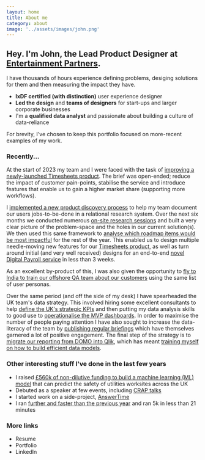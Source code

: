 ```yaml
---
layout: home
title: About me
category: about
image: '../assets/images/john.png'
--- 
```


## Hey. I'm John, the Lead Product Designer at [Entertainment Partners](0).

I have thousands of hours experience defining problems, desiging solutions for them and then measuring the impact they have. 
* **IxDF certified (with distinction)** user experience designer
* **Led the design** and **teams of designers** for start-ups and larger corporate businesses
* I'm a **qualified data analyst** and passionate about building a culture of data-reliance

For brevity, I've chosen to keep this portfolio focused on more-recent examples of my work.

### Recently...
At the start of 2023 my team and I were faced with the task of [improving a newly-launched Timesheets product](1). The brief was open-ended; reduce the impact of customer pain-points, stabilise the service and introduce features that enable us to gain a higher market share (supporting more workflows).

I [implemented a new product discovery process](2) to help my team document our users jobs-to-be-done in a relational research system. Over the next six months we conducted numerous [on-site research sessions](3) and built a very clear picture of the problem-space and the holes in our current solution(s). We then used this same framework to [analyse which roadmap items would be most impactful](4) for the rest of the year. This enabled us to design multiple needle-moving new features for our [Timesheets product](1), as well as turn around initial (and very well received) designs for an end-to-end [novel Digital Payroll service](5) in less than 3 weeks. 

As an excellent by-product of this, I was also given the opportunity to [fly to India to train our offshore QA team about our customers](6) using the same list of user personas.

Over the same period (and off the side of my desk) I have spearheaded the UK team's data strategy. This involved hiring some excellent consultants to help [define the UK's strategic KPIs](7) and then putting my data analysis skills to good use to [operationalise the MVP dashboards](8). In order to maximise the number of people paying attention I have also sought to increase the data-literacy of the team by [publishing regular briefings](9) which have themselves garnered a lot of positive engagement. The final step of the strategy is to [migrate our reporting from DOMO into Qlik](10), which has meant [training myself on how to build efficient data models](11).  

### Other interesting stuff I've done in the last few years
* I raised [£560k of non-dilutive funding to build a machine learning (ML) model](14) that can predict the safety of utilities worksites across the UK
* Debuted as a speaker at few events, including [CRAP talks](12)
* I started work on a side-project, [AnswerTime](13)
* I ran [further and faster than the previous year](15) and ran 5k in less than 21 minutes

### More links
* Resume
* Portfolio
* LinkedIn


[0]: http://www.ep.com
[1]: / 
[2]: /
[3]: /
[4]: /
[5]: /
[6]: /
[7]: /
[8]: /
[9]: /
[10]: /
[11]: /
[12]: /
[13]: /
[14]: /
[15]: /